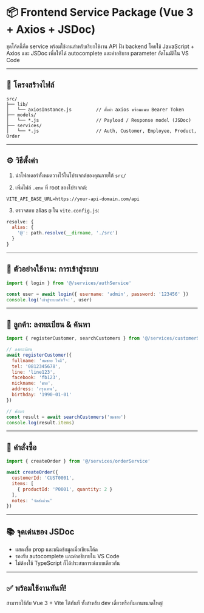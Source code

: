 # 📦 Frontend Service Package (Vue 3 + Axios + JSDoc)

ชุดโค้ดนี้คือ service พร้อมใช้งานสำหรับเรียกใช้งาน API ฝั่ง backend โดยใช้ JavaScript + Axios และ JSDoc เพื่อให้ได้ autocomplete และคำอธิบาย parameter อัตโนมัติใน VS Code

---

## 📁 โครงสร้างไฟล์

```
src/
├── lib/
│   └── axiosInstance.js         // ตั้งค่า axios พร้อมแนบ Bearer Token
├── models/
│   └── *.js                     // Payload / Response model (JSDoc)
├── services/
│   └── *.js                     // Auth, Customer, Employee, Product, Order
```

---

## ⚙️ วิธีตั้งค่า

1. นำโฟลเดอร์ทั้งหมดวางไว้ในโปรเจกต์ของคุณภายใต้ `src/`

2. เพิ่มไฟล์ `.env` ที่ root ของโปรเจกต์:

```env
VITE_API_BASE_URL=https://your-api-domain.com/api
```

3. ตรวจสอบ alias `@` ใน `vite.config.js`:

```js
resolve: {
  alias: {
    '@': path.resolve(__dirname, './src')
  }
}
```

---

## 🔐 ตัวอย่างใช้งาน: การเข้าสู่ระบบ

```js
import { login } from '@/services/authService'

const user = await login({ username: 'admin', password: '123456' })
console.log('เข้าสู่ระบบสำเร็จ:', user)
```

---

## 👤 ลูกค้า: ลงทะเบียน & ค้นหา

```js
import { registerCustomer, searchCustomers } from '@/services/customerService'

// ลงทะเบียน
await registerCustomer({
  fullname: 'สมชาย ใจดี',
  tel: '0812345678',
  line: 'line123',
  facebook: 'fb123',
  nickname: 'ชาย',
  address: 'กรุงเทพ',
  birthday: '1990-01-01'
})

// ค้นหา
const result = await searchCustomers('สมชาย')
console.log(result.items)
```

---

## 🧾 คำสั่งซื้อ

```js
import { createOrder } from '@/services/orderService'

await createOrder({
  customerId: 'CUST0001',
  items: [
    { productId: 'P0001', quantity: 2 }
  ],
  notes: 'จัดส่งด่วน'
})
```

---

## 📚 จุดเด่นของ JSDoc

- แสดงชื่อ prop และชนิดข้อมูลเมื่อเขียนโค้ด
- รองรับ autocomplete และคำอธิบายใน VS Code
- ไม่ต้องใช้ TypeScript ก็ได้ประสบการณ์แบบเดียวกัน

---

## ✅ พร้อมใช้งานทันที!

สามารถใช้กับ Vue 3 + Vite ได้ทันที ทั้งสำหรับ dev เดี่ยวหรือทีมงานขนาดใหญ่